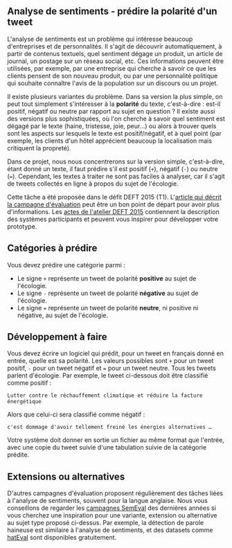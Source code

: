 Analyse de sentiments - prédire la polarité d'un tweet
------------------------------------------------------

L'analyse de sentiments est un problème qui intéresse beaucoup d'entreprises et de personnalités. Il s'agit de découvrir automatiquement, à partir de contenus textuels, quel sentiment dégage un produit, un article de journal, un postage sur un réseau social, etc. Ces informations peuvent être utilisées, par exemple, par une entreprise qui cherche à savoir ce que les clients pensent de son nouveau produit, ou par une personnalité politique qui souhaite connaître l'avis de la population sur un discours ou un projet.

Il existe plusieurs variantes du problème. Dans sa version la plus simple, on peut tout simplement s'intéresser à la **polarité** du texte, c'est-à-dire : est-il positif, négatif ou neutre par rapport au sujet en question ? Il existe aussi des versions plus sophistiquées, où l'on cherche à savoir quel sentiment est dégagé par le texte (haine, tristesse, joie, peur...) ou alors à trouver quels sont les aspects sur lesquels le texte est positif/négatif, et à quel point (par exemple, les clients d'un hôtel apprécient beaucoup la localisation mais critiquent la propreté).

Dans ce projet, nous nous concentrerons sur la version simple, c'est-à-dire, étant donné un texte, il faut prédire s'il est positif (`+`), négatif (`-`) ou neutre (`=`). Cependant, les textes à traiter ne sont pas faciles à analyser, car il s'agit de tweets collectés en ligne à propos du sujet de l'écologie.

Cette tâche a été proposée dans le défit DEFT 2015 (T1). L'[article qui décrit la campagne d'évaluation](http://talnarchives.atala.org/ateliers/2015/DEFT/deft-2015-long-001.pdf) peut être un bon point de départ pour avoir plus d'informations. Les [actes de l'atelier DEFT 2015](http://talnarchives.atala.org/ateliers/2015/DEFT/) contiennent la description des systèmes participants et peuvent vous inspirer pour développer votre prototype.

## Catégories à prédire

Vous devez prédire une catégorie parmi :
* Le signe `+` représente un tweet de polarité **positive** au sujet de l'écologie.
* Le signe `-` représente un tweet de polarité **négative** au sujet de l'écologie.
* Le signe `=` représente un tweet de polarité **neutre**, ni positive ni négative, au sujet de l'écologie.

## Développement à faire

Vous devez écrire un logiciel qui prédit, pour un tweet en français donné en entrée, quelle est sa polarité. Les valeurs possibles sont `+` pour un tweet positif, `-` pour un tweet négatif et `=` pour un tweet neutre. Tous les tweets parlent d'écologie. Par exemple, le tweet ci-dessous doit être classifié comme positif :

`Lutter contre le réchauffement climatique et réduire la facture énergétique`

Alors que celui-ci sera classifié comme négatif :

`c'est dommage d'avoir tellement freiné les énergies alternatives …`

Votre système doit donner en sortie un fichier au même format que l'entrée, avec une copie du tweet suivie d'une tabulation suivie de la catégorie prédite.

## Extensions ou alternatives

D'autres campagnes d'évaluation proposent régulièrement des tâches liées à l'analyse de sentiments, souvent pour la langue anglaise. Nous vous conseillons de regarder les [campagnes SemEval](https://en.wikipedia.org/wiki/SemEval) des dernières années si vous cherchez une inspiration pour une variante, extension ou alternative au sujet type proposé ci-dessus. Par exemple, la détection de parole haineuse est similaire à l'analyse de sentiments, et des datasets comme [hatEval](https://competitions.codalab.org/competitions/19935) sont disponibles gratuitement.
